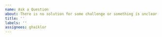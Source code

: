 ```yaml
---
name: Ask a Question
about: There is no solution for some challenge or something is unclear in it?
title: ''
labels: ''
assignees: ghaiklor
---
```

